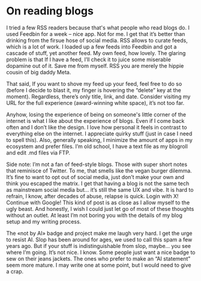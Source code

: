 # On reading blogs

I tried a few RSS readers because that's what people who read blogs do. I used Feedbin for a week – nice app. Not for me. I get that it’s better than drinking from the firsue hose of social media. RSS allows to curate feeds, which is a lot of work. I loaded up a few feeds into Feedbin and got a cascade of stuff, yet another feed. My own feed, how lovely. The glaring problem is that If I have a feed, I’ll check it to juice some miserable dopamine out of it. Save me from myself. RSS you are merely the hippie cousin of big daddy Meta. 

That said, If you want to shove my feed up your feed, feel free to do so (before I decide to blast it, my finger is hovering the “delete” key at the moment). Regardless, there’s only title, link, and date. Consider visiting my URL for the full experience (award-winning white space), it’s not too far.

Anyhow, losing the experience of being on someone's little corner of the internet is what I like about the experience of blogs. Even if I come back often and I don’t like the design. I love how personal it feels in contrast to everything else on the internet. I appreciate quirky stuff (just in case I need to spell this). Also, generally speaking, I minimize the amount of apps in my ecosystem and prefer files. I’m old school, I have a text file as my blogroll and edit .md files via FTP.

Side note: I’m not a fan of feed-style blogs. Those with super short notes that reminisce of Twitter. To me, that smells like the vegan burger dilemma. It’s fine to want to opt out of social media, just don’t make your own and think you escaped the matrix. I get that having a blog is not the same tech as mainstream social media but… it’s still the same UX and vibe. It is hard to refrain, I know, after decades of abuse, relapse is quick. Login with X! Continue with Google! This kind of post is as close as I allow myself to the ugly beast. And honestly, I wish I could just let go of most of these thoughts without an outlet. At least I’m not boring you with the details of my blog setup and my writing process.

The «not by AI» badge and project make me laugh very hard. I get the urge to resist AI. Slop has been around for ages, we used to call this spam a few years ago. But if your stuff is indistinguishable from slop, maybe… you see where I’m going. It’s not nice. I know. Some people just want a nice badge to sew on their jeans jackets. The ones who prefer to make an “AI statement” seem more mature. I may write one at some point, but I would need to give a crap.